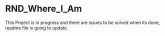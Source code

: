 # RND_Where_I_Am
 This Project is in progress and there are issues to be solved when its done, readme file is going to update.
